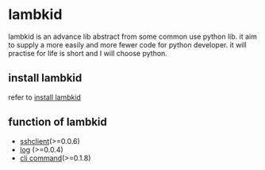 # lambkid

lambkid is an advance lib abstract from some common use python lib. it aim to supply a more easily and more fewer code for python developer.
it will practise for life is short and I will choose python.

## install lambkid
refer to [install lambkid](https://github.com/redrose2100/lambkid/blob/master/docs/install.md)

## function of lambkid
* [sshclient](https://github.com/redrose2100/lambkid/blob/master/docs/sshclient.md)(>=0.0.6)
* [log](https://github.com/redrose2100/lambkid/blob/master/docs/log.md) (>=0.0.4)
* [cli command](https://github.com/redrose2100/lambkid/blob/master/docs/cli.md)(>=0.1.8)
